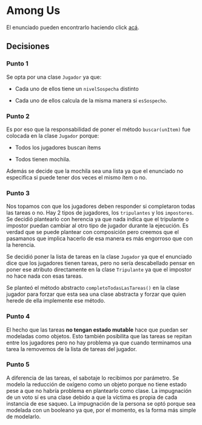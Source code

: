 # Among Us

El enunciado pueden encontrarlo haciendo click [acá](Enunciado.md).

## Decisiones

### Punto 1

Se opta por una clase `Jugador` ya que:

* Cada uno de ellos tiene un `nivelSospecha` distinto

* Cada uno de ellos calcula de la misma manera si `esSospecho`.

### Punto 2

Es por eso que la responsabilidad de poner el método `buscar(unItem)` fue colocada en la clase `Jugador` porque:

* Todos los jugadores buscan ítems

* Todos tienen mochila. 

Además se decide que la mochila sea una lista ya que el enunciado no especifica si puede tener dos veces el mismo ítem o no.

### Punto 3

Nos topamos con que los jugadores deben responder si completaron todas las tareas o no. Hay 2 tipos de jugadores, los `tripulantes` y los `impostores`. Se decidió plantearlo con herencia ya que nada indica que el tripulante o impostor puedan cambiar al otro tipo de jugador durante la ejecución. Es verdad que se puede plantear con composición pero creemos que el pasamanos que implica hacerlo de esa manera es más engorroso que con la herencia.

Se decidió poner la lista de tareas en la clase `Jugador` ya que el enunciado dice que los jugadores tienen tareas, pero no sería descabellado pensar en poner ese atributo directamente en la clase `Tripulante` ya que el impostor no hace nada con esas tareas.

Se planteó el método abstracto `completoTodasLasTareas()` en la clase jugador para forzar que esta sea una clase abstracta y forzar que quien herede de ella implemente ese método.

### Punto 4

El hecho que las tareas **no tengan estado mutable** hace que puedan ser modeladas como objetos. Esto también posibilita que las tareas se repitan entre los jugadores pero no hay problema ya que cuando terminamos una tarea la removemos de la lista de tareas del jugador.

### Punto 5

A diferencia de las tareas, el sabotaje lo recibimos por parámetro. Se modelo la reducción de oxígeno como un objeto porque no tiene estado pese a que no habría problema en plantearlo como clase. La impugnación de un voto sí es una clase debido a que la víctima es propia de cada instancia de ese saqueo.
La impugnación de la persona se optó porque sea modelada con un booleano ya que, por el momento, es la forma más simple de modelarlo.